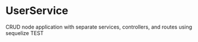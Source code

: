# UserService
CRUD node application with separate services, controllers, and routes using sequelize TEST
